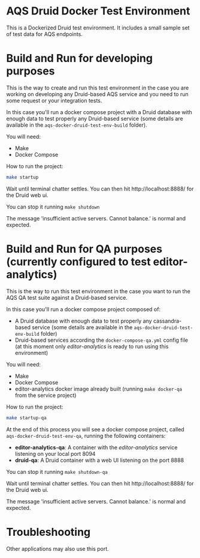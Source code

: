 # AQS Druid Docker Test Environment

This is a Dockerized Druid test environment. It includes a small sample set of test data for AQS endpoints. 

# Build and Run for developing purposes

This is the way to create and run this test environment in the case you are working on developing any Druid-based AQS service and you need to run some request or your integration tests.

In this case you'll run a docker compose project with a Druid database with enough data to test properly any Druid-based service (some details are available in the `aqs-docker-druid-test-env-build` folder).

You will need:
- Make
- Docker Compose

How to run the project:

```bash
make startup
```

Wait until terminal chatter settles. You can then hit http://localhost:8888/ for the Druid web ui.

You can stop it running `make shutdown`

The message 'insufficient active servers. Cannot balance.' is normal and expected.

# Build and Run for QA purposes (currently configured to test editor-analytics)

This is the way to run this test environment in the case you want to run the AQS QA test suite against a Druid-based service.

In this case you'll run a docker compose project composed of:
- A Druid database with enough data to test properly any cassandra-based service (some details are available in the `aqs-docker-druid-test-env-build` folder)
- Druid-based services according the `docker-compose-qa.yml` config file (at this moment only _editor-analytics_ is ready to run using this environment)

You will need:
- Make
- Docker Compose
- editor-analytics docker image already built (running `make docker-qa` from the service project)

How to run the project:

```bash
make startup-qa
```

At the end of this process you will see a docker compose project, called `aqs-docker-druid-test-env-qa`, running the following containers:
- **editor-analytics-qa**: A container with the _editor-analytics_ service listening on your local port 8094
- **druid-qa**: A Druid container with a web UI listening on the port 8888

You can stop it running `make shutdown-qa`

Wait until terminal chatter settles. You can then hit http://localhost:8888/ for the Druid web ui.

The message 'insufficient active servers. Cannot balance.' is normal and expected.

# Troubleshooting

Other applications may also use this port.